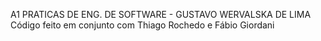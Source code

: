 A1 PRATICAS DE ENG. DE SOFTWARE - GUSTAVO WERVALSKA DE LIMA
Código feito em conjunto com Thiago Rochedo e Fábio Giordani
